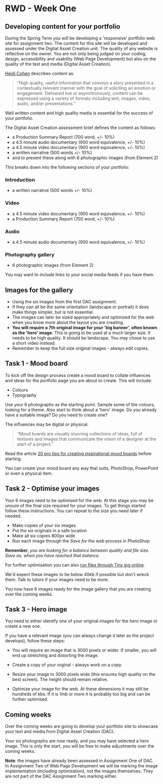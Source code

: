 # RWD - Week One

## Developing content for your portfolio

During the Spring Term you will be developing a 'responsive' portfolio web site for assignment two. The content for this site will be developed and assessed under the Digital Asset Creation unit. 
The quality of any website is reflective on the owner. You are not only being judged on your coding, design, accessibility and usability (Web Page Development) but also on the quality of the text and media (Digital Asset Creation).

[Heidi Cohen](https://twitter.com/heidicohen) describes content as:

>“High quality, useful information that conveys a story presented in a contextually relevant manner with the goal of soliciting an emotion or engagement. Delivered live or asynchronously, content can be expressed using a variety of formats including text, images, video, audio, and/or presentations.”

Well written content and high quality media is essential for the success of your portfolio.

The Digital Asset Creation assessment brief defines the content as follows:

* a Production Summary Report (700 word, +/- 10%)
* a 4.5 minute audio documentary (900 word equivalence, +/- 10%) 
* a 4.5 minute video documentary (900 word equivalence, +/- 10%)
* a written narrative (500 words +/- 10%) 
* and to present these along with 6 photographic images (from Element 2)

This breaks down into the following sections of your portfolio:

### Introduction
* a written narrative (500 words +/- 10%) 

### Video
* a 4.5 minute video documentary (900 word equivalence, +/- 10%)
* a Production Summary Report (700 word, +/- 10%)

### Audio
* a 4.5 minute audio documentary (900 word equivalence, +/- 10%) 

### Photography gallery
* 6 photographic images (from Element 2)

You may want to include links to your social media feeds if you have them.


## Images for the gallery

- Using the six images from the first DAC assignment.
- If they can all be the same orientation (landscape or portrait) it does make things simpler, but is not essential. 
- The images can later be sized appropriately and optimized for the web when you know more about the layout you are creating.
- **You will require a 7th original image for your 'big banner', often known as the 'hero' image**. This is going to be used at a much larger size. It needs to be high quality. It should be landscape. You may chose to use a short video instead.
- Remember to keep the full size original images - always edit copies.

## Task 1 - Mood board

To kick off the design process create a mood board to collate influences and ideas for the portfolio page you are about to create. This will include:

* Colours 
* Typography

Use your 6 photographs as the starting point. Sample some of the colours, looking for a theme. Also start to think about a 'hero' image. Do you already have a suitable image? Do you need to create one?

The influences may be digital or physical.

>&ldquo;Mood boards are visually stunning collections of ideas, full of textures and images that communicate the vision of a designer at the start of a project.&rdquo;

Read the article [20 pro tips for creating inspirational mood boards](https://www.creativebloq.com/graphic-design/mood-boards-812470) before starting.
    
You can create your mood board any way that suits, PhotoShop, PowerPoint or even a physical item.

## Task 2 - Optimise your images

Your 6 images need to be optimised for the web. At this stage you may be unsure of the final size required for your images. To get things started follow these instructions. You can repeat to the size you need later if needed.

* Make copies of your six images
* Put the six originals in a safe location
* Make all six copies 800px wide
* Run each image through the *Save for the web* process in PhotoShop

**Remember**, *you are looking for a balance between quality and file size. Save as, when you have reached that balance*. 

For further optimisation you can also [run files through Tiny jpg online](https://tinyjpg.com/).

We'd expect these images to be below 40kb if possible but don't wreck them. Talk to tutors if your images need to be more.

You now have 6 images ready for the image gallery that you are creating over the coming weeks.

## Task 3 - Hero image

You need to either identify one of your original images for the *hero* image or create a new one.

If you have a relevant image (you can always change it later as the project develops), follow these steps:

* You will require an image that is 3000 pixels or wider. If smaller, you will end up stretching and distorting the image.

* Create a copy of your orginal - always work on a copy.

* Resize your image to 3000 pixels wide (this ensures high quality on the best screen). The height should remain relative.

* Optimize your image for the web. At these dimensions it may still be hundreds of kbs. If it is 1mb or more it is probably too big and can be further optimised.

## Coming weeks

Over the coming weeks are going to develop your portfolio site to showcase your text and media from Digital Asset Creation (DAC).

Your six photographs are now ready, and you may have selected a hero image. This is only the start, you will be free to make adjustments over the coming weeks.

**Note**: the images have already been assessed in Assignment One of DAC. In Assignment Two of Web Page Development we will be marking the image implementation (including optimisation), not the images themselves. They are not part of the DAC Assignment Two marking either.


